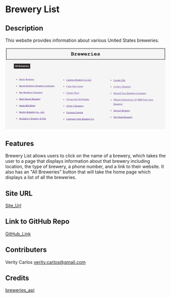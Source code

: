 # Brewery List

## Description
This website provides information about various United States breweries. 

![website image](readmepic.png)

## Features
Brewery List allows users to click on the name of a brewery, which takes the user to a page that displays information about that brewery including location, the type of brewery, a phone number, and a link to their website. It also has an "All Breweries" button that will take the home page which displays a list of all the breweries. 

## Site URL
[Site_Url](https://veritycarlos.github.io/brewery-list/)

## Link to GitHub Repo
[GitHub_Link](https://github.com/veritycarlos/brewery-list)

## Contributers
Verity Carlos <verity.carlos@gmail.com>

## Credits
[breweries_api](https://api.openbrewerydb.org/breweries)

